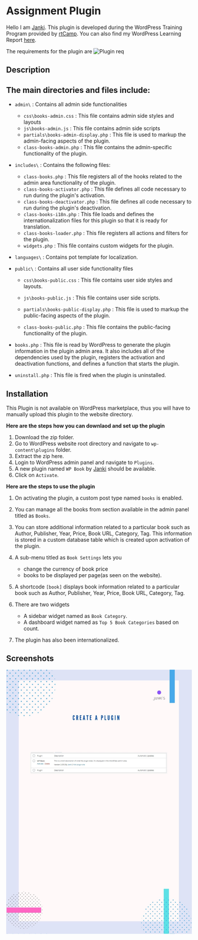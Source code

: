 # **Assignment Plugin**

Hello I am [Janki](https://janki1028.wordpress.com/).
This plugin is developed during the WordPress Training Program provided by [rtCamp](https://rtcamp.com). You can also find my WordPress Learning Report [here](). 

The requirements for the plugin are ![Plugin req]()

## **Description**
## The main directories and files include:

+ `admin\` : Contains all admin side functionalities
  + `css\books-admin.css` : This file contains admin side styles and layouts
  + `js\books-admin.js` : This file contains admin side scripts
  + `partials\books-admin-display.php` : This file is used to markup the admin-facing aspects of the plugin.
  + `class-books-admin.php` : This file contains the admin-specific functionality of the plugin.
+ `includes\` : Contains the following files:
  + `class-books.php` : This file registers all of the hooks related to the admin area functionality of the plugin.
  + `class-books-activator.php` : This file defines all code necessary to run during the plugin's activation.
  + `class-books-deactivator.php` : This file defines all code necessary to run during the plugin's deactivation.
  + `class-books-i18n.php` : This file loads and defines the internationalization files for this plugin so that it is ready for translation.
  + `class-books-loader.php` : This file registers all actions and filters for the plugin.
  + `widgets.php` : This file contains custom widgets for the plugin.

+ `languages\` : Contains pot template for localization.
+ `public\` : Contains all user side functionality files
    + `css\books-public.css` : This file contains user side styles and layouts.
    + `js\books-public.js` : This file contains user side scripts.
    + `partials\books-public-display.php` : This file is used to markup the public-facing aspects of the plugin.

    + `class-books-public.php` : This file contains the public-facing functionality of the plugin.

+ `books.php` : This file is read by WordPress to generate the plugin information in the plugin admin area. It also includes all of the dependencies used by the plugin, registers the activation and deactivation functions, and defines a function that starts the plugin.
+ `uninstall.php` : This file is fired when the plugin is uninstalled.

## **Installation**
This Plugin is not available on WordPress marketplace, thus you will have to manually upload this plugin to the website directory. 

**Here are the steps how you can downlaod and set up the plugin**
  1. Download the zip folder.
  2. Go to WordPress website root directory and navigate to `wp-content\plugins` folder.
  3. Extract the zip here.
  4. Login to WordPress admin panel and navigate to `Plugins`.
  5. A new plugin named `WP Book` by [Janki](https://janki1028.wordpress.com/) should be available.
  6. Click on `Activate`.
  
**Here are the steps to use the plugin**
  1. On activating the plugin, a custom post type named `books` is enabled.
  2. You can manage all the books from section available in the admin panel titled as `Books`.
  3. You can store additional information related to a particular book such as Author, Publisher, Year, Price, Book URL, Category, Tag. This information is stored in a custom database table which is created upon activation of the plugin.
  4. A sub-menu titled as `Book Settings` lets you
      + change the currency of book price 
      + books to be displayed per page(as seen on the website).
  5. A shortcode `[book]` displays book information related to a particular book such as Author, Publisher, Year, Price, Book URL, Category, Tag.
  
  6. There are two widgets
        + A sidebar widget named as `Book Category`.
        + A dashboard widget named as `Top 5 Book Categories` based on count. 
  7. The plugin has also been internationalized.

## **Screenshots**

![alt](https://github.com/janki28/assignment-plugin/blob/main/assets/37.jpg)
